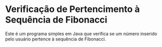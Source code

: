 # Verificação de Pertencimento à Sequência de Fibonacci

Este é um programa simples em Java que verifica se um número inserido pelo usuário pertence à sequência de Fibonacci.

